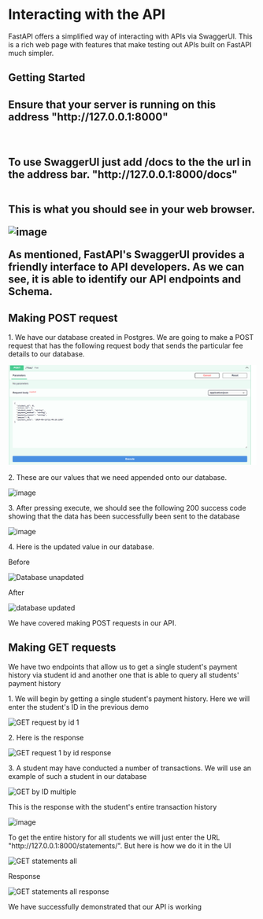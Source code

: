 <h1>Interacting with the API</h1>
<p> FastAPI offers a simplified way of interacting with APIs via SwaggerUI. This is a rich web page with features that make testing out APIs built on FastAPI much simpler.<p>

<h2> Getting Started <h2>
<p> Ensure that your server is running on this address "http://127.0.0.1:8000"</p>
<br>
<p> To use SwaggerUI just add /docs to the the url in the address bar. "http://127.0.0.1:8000/docs"</p>
<br>
This is what you should see in your web browser.
  
![image](https://github.com/ian-mboya/family-bank-api-project/assets/68651784/0ca2d4db-0a21-4318-96f0-c39b63b4fc28)


As mentioned, FastAPI's SwaggerUI provides a friendly interface to API developers. As we can see, it is able to identify our API endpoints and Schema. 

<h2>Making POST request</h2>
<p>1. We have our database created in Postgres. We are going to make a POST request that has the following request body that sends the particular fee details to our database.</p>


![image](https://github.com/ian-mboya/family-bank-api-project/blob/main/assets/POST%20request%20empty.png?raw=true)

<p>2. These are our values that we need appended onto our database.</p>

![image](https://github.com/ian-mboya/family-bank-api-project/assets/68651784/d09a0a1c-3f17-4f5c-ae1d-d539d927b701)


<p>3. After pressing execute, we should see the following 200 success code showing that the data has been successfully been sent to the database </p>

![image](https://github.com/ian-mboya/family-bank-api-project/assets/68651784/8b4e9463-f727-4cc0-a763-44c53322bd7a)



<p>4. Here is the updated value in our database.
<p>Before</p>

![Database unapdated](https://github.com/ian-mboya/family-bank-api-project/assets/68651784/60efec03-45cd-4250-9b1c-d5b6fdbc7004)

<p>After</p>

![database updated](https://github.com/ian-mboya/family-bank-api-project/assets/68651784/57b5d880-c986-4bc7-88a1-ac1c7b1c2870)


We have covered making POST requests in our API.


<h2> Making GET requests </h2>
<p>We have two endpoints that allow us to get a single student's payment history via student id and another one that is able to query all students' payment history</p>


<p>1.  We will begin by getting a single student's payment history. Here we will enter the student's ID in the previous demo
</p>

![GET request by id 1](https://github.com/ian-mboya/family-bank-api-project/assets/68651784/45b99d8b-d931-45ee-8c98-026289bd2c79)

<p>2. Here is the response</p>

![GET request 1 by id response](https://github.com/ian-mboya/family-bank-api-project/assets/68651784/2b7d7568-9d08-4fab-873b-de52a6be2117)


<p>3. A student may have conducted a number of transactions. We will use an example of such a student in our database</p>

![GET by ID multiple](https://github.com/ian-mboya/family-bank-api-project/assets/68651784/ca576bce-ae2e-48b4-b7b9-2b4a9af4a3a3)

<p>This is the response with the student's entire transaction history</p>

![image](https://github.com/ian-mboya/family-bank-api-project/assets/68651784/090f5e3d-0bcf-4657-a2e0-0e9a9f01afbb)

<p>To get the entire history for all students we will just enter the URL "http://127.0.0.1:8000/statements/". But here is how we do it in the UI</p>

![GET statements all](https://github.com/ian-mboya/family-bank-api-project/assets/68651784/5b41486e-ba65-4c22-90b1-6763864521e8)

<p>Response</p>

![GET statements all response](https://github.com/ian-mboya/family-bank-api-project/assets/68651784/61229671-beac-4d96-a0a2-651895014104)


We have successfully demonstrated that our API is working







